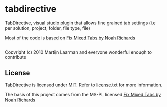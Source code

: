 tabdirective
============
TabDirective, visual studio plugin that allows fine grained tab settings (i.e per solution, project, folder, file type, file)

Most of the code is based on [Fix Mixed Tabs by Noah Richards](https://github.com/NoahRic/FixMixedTabs)

## 

Copyright (c) 2010 Martijn Laarman and everyone wonderful enough to contribute

## License



TabDirective is licensed under [MIT](http://www.opensource.org/licenses/mit-license.php "Read more about the MIT license form"). 
Refer to [license.txt](https://github.com/Mpdreamz/tabdirective/blob/master/license.txt) for more information.

The basis of this project comes from the MS-PL licensed [Fix Mixed Tabs by Noah Richards](https://github.com/NoahRic/FixMixedTabs)
